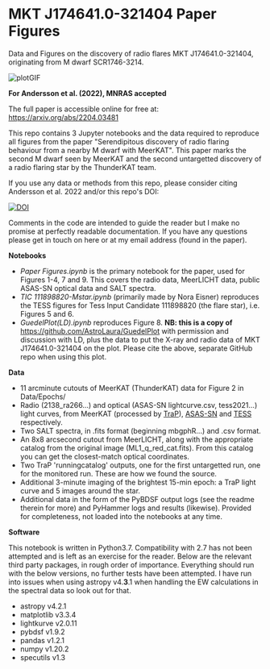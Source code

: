 # MKT J174641.0-321404 Paper Figures

 Data and Figures on the discovery of radio flares MKT J174641.0-321404, originating from M dwarf SCR1746-3214.
 
![plotGIF](https://imgur.com/q7JE37b.gif)

 
 **For Andersson et al. (2022), MNRAS accepted**
 
 The full paper is accessible online for free at: <https://arxiv.org/abs/2204.03481>

 This repo contains 3 Jupyter notebooks and the data required to reproduce all figures from the paper "Serendipitous discovery of radio flaring behaviour from a nearby M dwarf with MeerKAT". This paper marks the second M dwarf seen by MeerKAT and the second untargetted discovery of a radio flaring star by the ThunderKAT team. 
 
 If you use any data or methods from this repo, please consider citing Andersson et al. 2022 and/or this repo's DOI: 
 
 [![DOI](https://zenodo.org/badge/437033240.svg)](https://zenodo.org/badge/latestdoi/437033240)
 
 Comments in the code are intended to guide the reader but I make no promise at perfectly readable documentation. If you have any questions please get in touch on here or at my email address (found in the paper).
 
 
 **Notebooks**
 
 - _Paper Figures.ipynb_ is the primary notebook for the paper, used for Figures 1-4, 7 and 9. This covers the radio data, MeerLICHT data, public ASAS-SN optical data and SALT spectra.
- _TIC 111898820-Mstar.ipynb_ (primarily made by Nora Eisner) reproduces the TESS figures for Tess Input Candidate 111898820 (the flare star), i.e. Figures 5 and 6.
 - _GuedelPlot(LD).ipynb_ reproduces Figure 8. **NB: this is a copy of** https://github.com/AstroLaura/GuedelPlot with permission and discussion with LD, plus the data to put the X-ray and radio data of MKT J174641.0-321404 on the plot. Please cite the above, separate GitHub repo when using this plot.
 
 
 **Data**
 
 - 11 arcminute cutouts of MeerKAT (ThunderKAT) data for Figure 2 in Data/Epochs/
 - Radio (2138_ra266...) and optical (ASAS-SN lightcurve.csv, tess2021...) light curves, from MeerKAT (processed by [TraP](https://tkp.readthedocs.io/en/latest/)), [ASAS-SN](https://asas-sn.osu.edu/) and [TESS](https://mast.stsci.edu/portal/Mashup/Clients/Mast/Portal.html) respectively.
 - Two SALT spectra, in .fits format (beginning mbgphR...) and .csv format.
 - An 8x8 arcsecond cutout from MeerLICHT, along with the appropriate catalog from the original image (ML1_q_red_cat.fits). From this catalog you can get the closest-match optical coordinates.
 - Two TraP 'runningcatalog' outputs, one for the first untargetted run, one for the monitored run. These are how we found the source.
 - Additional 3-minute imaging of the brightest 15-min epoch: a TraP light curve and 5 images around the star.
 - Additional data in the form of the PyBDSF output logs (see the readme therein for more) and PyHammer logs and results (likewise). Provided for completeness, not loaded into the notebooks at any time.
 
 **Software**
 
 This notebook is written in Python3.7. Compatibility with 2.7 has not been attempted and is left as an exercise for the reader. Below are the relevant third party packages, in rough order of importance. Everything should run with the below versions, no further tests have been attempted. I have run into issues when using astropy v4.**3**.1 when handling the EW calculations in the spectral data so look out for that.
 - astropy v4.2.1
 - matplotlib v3.3.4
 - lightkurve v2.0.11
 - pybdsf v1.9.2
 - pandas v1.2.1
 - numpy v1.20.2
 - specutils v1.3
